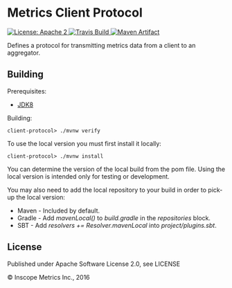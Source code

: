 Metrics Client Protocol
===========================

<a href="https://raw.githubusercontent.com/InscopeMetrics/client-protocol/master/LICENSE">
    <img src="https://img.shields.io/hexpm/l/plug.svg"
         alt="License: Apache 2">
</a>
<a href="https://travis-ci.org/InscopeMetrics/client-protocol/">
    <img src="https://travis-ci.org/InscopeMetrics/client-protocol.png"
         alt="Travis Build">
</a>
<a href="http://search.maven.org/#search%7Cga%7C1%7Cg%3A%22com.inscopemetrics.metrics%22%20a%3A%22client-protocol%22">
    <img src="https://img.shields.io/maven-central/v/com.inscopemetrics.metrics/client-protocol.svg"
         alt="Maven Artifact">
</a>

Defines a protocol for transmitting metrics data from a client to an aggregator.

Building
--------

Prerequisites:
* [JDK8](http://www.oracle.com/technetwork/java/javase/downloads/jdk8-downloads-2133151.html)

Building:

    client-protocol> ./mvnw verify

To use the local version you must first install it locally:

    client-protocol> ./mvnw install

You can determine the version of the local build from the pom file.  Using the local version is intended only for testing or development.

You may also need to add the local repository to your build in order to pick-up the local version:

* Maven - Included by default.
* Gradle - Add *mavenLocal()* to *build.gradle* in the *repositories* block.
* SBT - Add *resolvers += Resolver.mavenLocal* into *project/plugins.sbt*.

License
-------

Published under Apache Software License 2.0, see LICENSE

&copy; Inscope Metrics Inc., 2016
